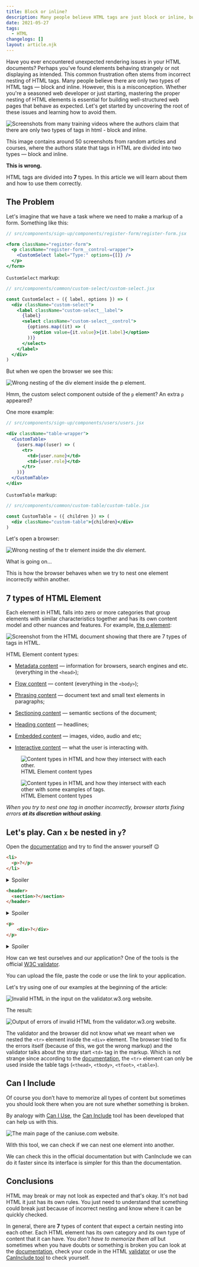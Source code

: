 ```yaml
---
title: Block or inline?
description: Many people believe HTML tags are just block or inline, but that's a misconception. HTML tags come in seven types, each with unique rules. In this article, we explore these types and how to use them correctly to build well-structured web pages.
date: 2021-05-27
tags:
  - HTML
changelogs: []
layout: article.njk
---
```


Have you ever encountered unexpected rendering issues in your HTML documents? Perhaps you've found elements behaving strangely or not displaying as intended. This common frustration often stems from incorrect nesting of HTML tags. Many people believe there are only two types of HTML tags — block and inline. However, this is a misconception. Whether you're a seasoned web developer or just starting, mastering the proper nesting of HTML elements is essential for building well-structured web pages that behave as expected. Let's get started by uncovering the root of these issues and learning how to avoid them.

![Screenshots from many training videos where the authors claim that there are only two types of tags in html - block and inline.](images/block-and-inline.png)

This image contains around 50 screenshots from random articles and courses, where the authors state that tags in HTML are divided into two types — block and inline.

**This is wrong.**

HTML tags are divided into **7** types. In this article we will learn about them and how to use them correctly.

## The Problem

Let's imagine that we have a task where we need to make a markup of a form. Something like this:

```jsx
// src/components/sign-up/components/register-form/register-form.jsx

<form className="register-form">
  <p className="register-form__control-wrapper">
    <CustomSelect label="Type:" options={[]} />
  </p>
</form>
```

`CustomSelect` markup:

```jsx
// src/components/common/custom-select/custom-select.jsx

const CustomSelect = ({ label, options }) => (
  <div className="custom-select">
    <label className="custom-select__label">
      {label}
      <select className="custom-select__control">
        {options.map((it) => (
          <option value={it.value}>{it.label}</option>
        ))}
      </select>
    </label>
  </div>
)
```

But when we open the browser we see this:

![Wrong nesting of the div element inside the p element.](images/select-component-wrong-nesting.png)

Hmm, the custom select component outside of the `p` element? An extra `p` appeared?

One more example:

```jsx
// src/components/sign-up/components/users/users.jsx

<div className="table-wrapper">
  <CustomTable>
    {users.map((user) => (
      <tr>
        <td>{user.name}</td>
        <td>{user.role}</td>
      </tr>
    ))}
  </CustomTable>
</div>
```

`CustomTable` markup:

```jsx
// src/components/common/custom-table/custom-table.jsx

const CustomTable = ({ children }) => (
  <div className="custom-table">{children}</div>
)
```

Let's open a browser:

![Wrong nesting of the tr element inside the div element.](images/table-component-wrong-nesting.png)

What is going on...

This is how the browser behaves when we try to nest one element incorrectly within another.

## 7 types of HTML Element

Each element in HTML falls into zero or more categories that group elements with similar characteristics together and has its own content model and other nuances and features. For example, [the p element](https://html.spec.whatwg.org/multipage/grouping-content.html#the-p-element):

![Screenshot from the HTML document showing that there are 7 types of tags in HTML.](images/html-element-types.png)

HTML Element content types:

- [Metadata content](https://html.spec.whatwg.org/multipage/dom.html#metadata-content-2) — information for browsers, search engines and etc. (everything in the `<head>`);

- [Flow content](https://html.spec.whatwg.org/multipage/dom.html#flow-content-2) — content (everything in the `<body>`);

- [Phrasing content](https://html.spec.whatwg.org/multipage/dom.html#phrasing-content-2) — document text and small text elements in paragraphs;

- [Sectioning content](https://html.spec.whatwg.org/multipage/dom.html#sectioning-content-2) — semantic sections of the document;

- [Heading content](https://html.spec.whatwg.org/multipage/dom.html#heading-content-2) — headlines;

- [Embedded content](https://html.spec.whatwg.org/multipage/dom.html#embedded-content-category) — images, video, audio and etc;

- [Interactive content](https://html.spec.whatwg.org/multipage/dom.html#interactive-content-2) — what the user is interacting with.

<figure>
	<img src="images/html-element-content-types.png" alt="Content types in HTML and how they intersect with each other." />
	<figcaption>HTML Element content types</figcaption>
</figure>

<figure>
	<img src="images/html-element-content-types-with-tags.png" alt="Content types in HTML and how they intersect with each other with some examples of tags." />
	<figcaption>HTML Element content types</figcaption>
</figure>

_When you try to nest one tag in another incorrectly, browser starts fixing errors **at its discretion without asking**._

## Let's play. Can `x` be nested in `y`?

Open the [documentation](https://html.spec.whatwg.org/multipage/semantics.html#semantics) and try to find the answer yourself 😉

```html
<li>
  <p>?</p>
</li>
```

<details>
	<summary>Spoiler</summary>

    **Yes, you can!**

    [The `li` element](https://html.spec.whatwg.org/multipage/grouping-content.html#the-li-element) content model — `flow content`.

    [The `p` element](https://html.spec.whatwg.org/multipage/grouping-content.html#the-p-element) categories — `flow content`, `palpable content`.

</details>

```html
<header>
  <section>?</section>
</header>
```

<details>
  <summary>Spoiler</summary>

    **Yes, you can!**

    [The `header` element](https://html.spec.whatwg.org/multipage/sections.html#the-header-element) content model — `flow content`, but with no `header` or `footer` element descendants.

    [The `section` element](https://html.spec.whatwg.org/multipage/sections.html#the-section-element) categories — `flow content`, `sectioning content`, `palpable content`.

</details>

<!-- prettier-ignore -->
```html
<p>
	<div>?</div>
</p>
```

<details>
  <summary>Spoiler</summary>

    **No, you can't!**

    [The `p` element](https://html.spec.whatwg.org/multipage/grouping-content.html#the-p-element) content model — `phrasing content`.

    [The `div` element](https://html.spec.whatwg.org/multipage/grouping-content.html#the-div-element) categories — `flow content`, `palpable content`.

</details>

How can we test ourselves and our application? One of the tools is the official [W3C validator](https://validator.w3.org/).

You can upload the file, paste the code or use the link to your application.

Let's try using one of our examples at the beginning of the article:

![Invalid HTML in the input on the validator.w3.org website.](images/check-invalid-markup.png)

The result:

![Output of errors of invalid HTML from the validator.w3.org website.](images/invalid-markup-errors.png)

The validator and the browser did not know what we meant when we nested the `<tr>` element inside the `<div>` element. The browser tried to fix the errors itself (because of this, we got the wrong markup) and the validator talks about the stray start `<td>` tag in the markup. Which is not strange since according to the [documentation](https://html.spec.whatwg.org/multipage/tables.html#the-tr-element), the `<tr>` element can only be used inside the table tags (`<thead>`, `<tbody>`, `<tfoot>`, `<table>`).

## Can I Include

Of course you don’t have to memorize all types of content but sometimes you should look there when you are not sure whether something is broken.

By analogy with [Can I Use](https://caniuse.com/), the [Can Include](https://caninclude.glitch.me/) tool has been developed that can help us with this.

![The main page of the caniuse.com website.](images/can-i-include.jpg)

With this tool, we can check if we can nest one element into another.

We can check this in the official documentation but with CanInclude we can do it faster since its interface is simpler for this than the documentation.

## Conclusions

HTML may break or may not look as expected and that's okay. It's not bad HTML it just has its own rules. You just need to understand that something could break just because of incorrect nesting and know where it can be quickly checked.

In general, there are **7** types of content that expect a certain nesting into each other. Each HTML element has its own category and its own type of content that it can have. You _don't have to memorize them all_ but sometimes when you have doubts or something is broken you can look at the [documentation](https://html.spec.whatwg.org/multipage/dom.html#kinds-of-content), check your code in the HTML [validator](https://validator.w3.org/) or use the [CanInclude tool](https://caninclude.glitch.me/) to check yourself.
